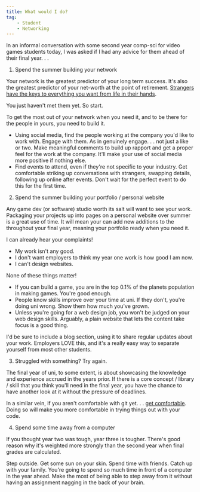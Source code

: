 ```yaml
---
title: What would I do?
tag:
    - Student
    - Networking
---
```


In an informal conversation with some second year comp-sci for video games students today, I was asked if I had any advice for them ahead of their final year. . . 

1) Spend the summer building your network

Your network is the greatest predictor of your long term success. It's also the greatest predictor of your net-worth at the point of retirement. [Strangers have the keys to everything you want from life in their hands](https://tonyedwardspz.co.uk/blog/talk-to-strangers/).

You just haven't met them yet. So start.

To get the most out of your network when you need it, and to be there for the people in yours, you need to build it. 

- Using social media, find the people working at the company you'd like to work with. Engage with them. As in genuinely engage. . . not just a like or two. Make meaningful comments to build up rapport and get a proper feel for the work at the company. It'll make your use of social media more positive if nothing else.
- Find events to attend, even if they're not specific to your industry. Get comfortable striking up conversations with strangers, swapping details, following up online after events. Don't wait for the perfect event to do this for the first time.

2) Spend the summer building your portfolio / personal website

Any game dev (or software) studio worth its salt will want to see your work. Packaging your projects up into pages on a personal website over summer is a great use of time. It will mean your can add new additions to the throughout your final year, meaning your portfolio ready when you need it.

I can already hear your complaints!

- My work isn't any good. 
- I don't want employers to think my year one work is how good I am now. 
- I can't design websites.

None of these things matter! 

- If you can build a game, you are in the top 0.1% of the planets population in making games. You're good enough.
- People know skills improve over your time at uni. If they don't, you're doing uni wrong. Show them how much you've grown.
- Unless you're going for a web design job, you won't be judged on your web design skills. Arguably, a plain website that lets the content take focus is a good thing.

I'd be sure to include a blog section, using it to share regular updates about your work. Employers LOVE this, and it's a really easy way to separate yourself from most other students.

3) Struggled with something? Try again.

The final year of uni, to some extent, is about showcasing the knowledge and experience accrued in the years prior. If there is a core concept / library / skill that you think you'll need in the final year, you have the chance to have another look at it without the pressure of deadlines.

In a similar vein, if you aren't comfortable with git yet. . . [get comfortable](https://tonyedwardspz.co.uk/blog/git-what-and-why-an-introduction-for-students/). Doing so will make you more comfortable in trying things out with your code. 

4) Spend some time away from a computer

If you thought year two was tough, year three is tougher. There's good reason why it's weighted more strongly than the second year when final grades are calculated.

Step outside. Get some sun on your skin. Spend time with friends. Catch up with your family. You're going to spend so much time in front of a computer in the year ahead. Make the most of being able to step away from it without having an assignment nagging in the back of your brain.
